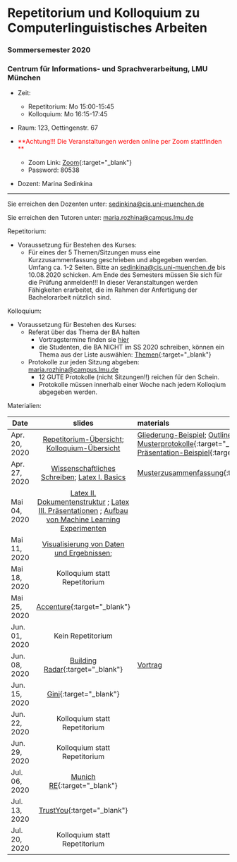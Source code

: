 # Repetitorium und Kolloquium zu Computerlinguistisches Arbeiten
### Sommersemester 2020
### Centrum für Informations- und Sprachverarbeitung, LMU München

 - Zeit: 
   - Repetitorium: Mo 15:00-15:45 
   - Kolloquium: Mo 16:15-17:45
 - Raum: 123, Oettingenstr. 67
 
 - <span style="color:red">**Achtung!!! Die Veranstaltungen werden online per Zoom stattfinden **</span>

     - Zoom Link: [Zoom](https://lmu-munich.zoom.us/j/92962046410?pwd=emduVXl2NWY1dXFUa1VPVGtmdDE3QT09){:target="_blank"} 
     - Password: 80538
 - Dozent: Marina Sedinkina


- - -

Sie erreichen den Dozenten unter: sedinkina@cis.uni-muenchen.de

Sie erreichen den Tutoren unter: maria.rozhina@campus.lmu.de

Repetitorium:
- Voraussetzung für Bestehen des Kurses: 
  - Für eines der 5 Themen/Sitzungen muss eine Kurzzusammenfassung geschrieben und abgegeben werden. Umfang ca. 1-2 Seiten. Bitte an sedinkina@cis.uni-muenchen.de bis 10.08.2020 schicken. Am Ende des Semesters müssen Sie sich für die Prüfung anmelden!!! In dieser Veranstaltungen werden Fähigkeiten erarbeitet, die im Rahmen der Anfertigung der Bachelorarbeit nützlich sind.

Kolloquium:



- Voraussetzung für Bestehen des Kurses:
  - Referat über das Thema der BA halten
    - Vortragstermine finden sie [hier](BA.md)
    - die Studenten, die BA NICHT im SS 2020 schreiben, können ein Thema aus der Liste auswählen: [Themen](Vortragsthemen_Bachelorkolloquium.txt){:target="_blank"} 
  - Protokolle zur jeden Sitzung abgeben: maria.rozhina@campus.lmu.de
    - 12 GUTE Protokolle (nicht Sitzungen!!) reichen für den Schein.
    - Protokolle müssen innerhalb einer Woche nach jedem Kolloqium abgegeben werden.



Materialien:

| Date | slides | materials |
|-----------------------------|:--------------------------------:|:-------------------------------------------------------------------|
| Apr. 20, 2020 | [Repetitorium-Übersicht](Repetitorium_der_Computerlinguistik.pdf); [Kolloquium-Übersicht](Kolloquium_der_Computerlinguistik.pdf) | [Gliederung-Beispiel](Gliederung_Beispiel.pdf); [Outline-Beispiel](Outline.pdf); [Musterprotokolle](Muster-neu.zip){:target="_blank"}; [Präsentation-Beispiel](Word_Embeddings_for_Sentiment_Analysis.pdf){:target="_blank"}   |
| Apr. 27, 2020 | [Wissenschaftliches Schreiben](scientific_writing.pdf);  [Latex I. Basics](slides_latex1.pdf)  | [Musterzusammenfassung](Wissenschaftliches_Arbeiten_Muster.pdf){:target="_blank"}|
| Mai 04, 2020 | [Latex II. Dokumentenstruktur](slides_latex2.pdf) ; [Latex III. Präsentationen](slides_latex3.pdf)   ; [Aufbau von Machine Learning Experimenten](slides_ML.pdf)  | |
| Mai 11, 2020 | [Visualisierung von Daten und Ergebnissen](visualization_slides.pdf); | |
| Mai 18, 2020 | Kolloquium statt Repetitorium| |
| Mai 25, 2020|  [Accenture](https://www.accenture.com/de-de/services/applied-intelligence-index){:target="_blank"} | |
| Jun. 01, 2020 | Kein Repetitorium | |
| Jun. 08, 2020 | [Building Radar](https://buildingradar.com/de/){:target="_blank"} |[Vortrag](Building_Radar_LMU_Presentation.pdf)|
| Jun. 15, 2020 | [Gini](https://gini.net/de/){:target="_blank"} | |
| Jun. 22, 2020 | Kolloquium statt Repetitorium| |
| Jun. 29, 2020 | Kolloquium statt Repetitorium| |
| Jul. 06, 2020 | [Munich RE](https://www.munichre.com/de.html){:target="_blank"}  | |
| Jul. 13, 2020 | [TrustYou](https://www.trustyou.com/de/){:target="_blank"} | |
| Jul. 20, 2020 | Kolloquium statt Repetitorium | |
